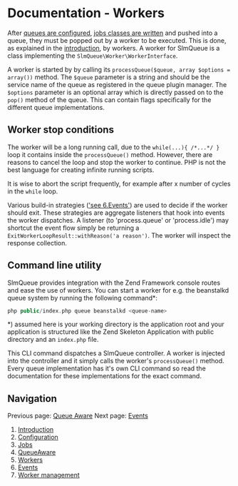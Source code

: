 Documentation - Workers
====================

After [queues are configured](2.Configuration.md), [jobs classes are written](3.Jobs.md) and pushed into a queue, they
must be popped out by a worker to be executed. This is done, as explained in the [introduction](1.Introduction.md), by
workers. A worker for SlmQueue is a class implementing the `SlmQueue\Worker\WorkerInterface`.

A worker is started by by calling its `processQueue($queue, array $options = array())` method. The `$queue` parameter is
a string and should be the service name of the queue as registered in the queue plugin manager. The `$options` parameter
is an optional array which is directly passed on to the `pop()` method of the queue. This can contain flags specifically
for the different queue implementations.

Worker stop conditions
----------------------

The worker will be a long running call, due to the `while(...){ /*...*/ }` loop it
contains inside the `processQueue()` method. However, there are reasons to cancel the loop and stop the worker to
continue. PHP is not the best language for creating infinite running scripts.

It is wise to abort the script frequently, for example after x number of cycles in the `while` loop. 

Various build-in strategies (['see 6.Events'](6.Events.md)) are used to decide if the worker should exit. These
strategies are aggregate listeners that hook into events the worker dispatches. A listener (to 'process.queue' or 'process.idle') may shortcut the event flow simply be returning a `ExitWorkerLoopResult::withReason('a reason')`. The
worker will inspect the response collection.

Command line utility
--------------------

SlmQueue provides integration with the Zend Framework console routes and ease the use of workers. You can start a
worker for e.g. the beanstalkd queue system by running the following command*:

```php
php public/index.php queue beanstalkd <queue-name>
```

*) assumed here is your working directory is the application root and your application is structured like the Zend
Skeleton Application with public directory and an `index.php` file.

This CLI command dispatches a SlmQueue controller. A worker is injected into the controller and it simply calls the
worker's `processQueue()` method. Every queue implementation has it's own CLI command so read the documentation for
these implementations for the exact command.

Navigation
----------

Previous page: [Queue Aware](4.QueueAware.md)
Next page: [Events](6.Events.md)

1. [Introduction](1.Introduction.md)
2. [Configuration](2.Configuration.md)
3. [Jobs](3.Jobs.md)
4. [QueueAware](4.QueueAware.md)
5. [Workers](5.Workers.md)
6. [Events](6.Events.md)
7. [Worker management](7.WorkerManagement.md)
